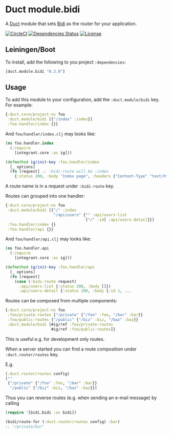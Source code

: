 Duct module.bidi
================

A [Duct](https://github.com/duct-framework/duct) module that sets [Bidi]() as the router for your application.

[![CircleCI](https://circleci.com/gh/druids/duct.module.bidi.svg?style=svg)](https://circleci.com/gh/druids/duct.module.bidi)
[![Dependencies Status](https://jarkeeper.com/druids/duct.module.bidi/status.png)](https://jarkeeper.com/druids/duct.module.bidi)
[![License](https://img.shields.io/badge/MIT-Clause-blue.svg)](https://opensource.org/licenses/MIT)


Leiningen/Boot
--------------

To install, add the following to you project `:dependencies`:

```clojure
[duct.module.bidi "0.3.0"]
```


Usage
-----

To add this module to your configuration, add the `:duct.module/bidi` key. For example:

```clojure
{:duct.core/project-ns foo
 :duct.module/bidi [{"/index" :index}]
 :foo.handler/index {}}
```

And `foo/handler/index.clj` may looks like:

```clojure
(ns foo.handler.index
  (:require
    [integrant.core :as ig]))

(defmethod ig/init-key :foo.handler/index
  [_ options]
  (fn [request] ;; :bidi-route will be :index
    {:status 200, :body "Index page", :headers {"Content-Type" "text/html"}})))
```

A route name is in a request under `:bidi-route` key.

Routes can grouped into one handler:

```clojure
{:duct.core/project-ns foo
 :duct.module/bidi [{"/" :index
                     "/api/users" {"" :api/users-list
                                   ["/" :id] :api/users-detail}}]
 :foo.handler/index {}
 :foo.handler/api {}}
```

And `foo/handler/api.clj` may looks like:

```clojure
(ns foo.handler.api
  (:require
    [integrant.core :as ig]))

(defmethod ig/init-key :foo.handler/api
  [_ options]
  (fn [request]
    (case (:bidi-route request)
      :api/users-list {:status 200, :body []})
      :api/users-detail {:status 200, :body {:id 1, ...
```

Routes can be composed from multiple components:

```clojure
{:duct.core/project-ns foo
 :foo/private-routes {"/private" {"/foo" :foo, "/bar" :bar}}
 :foo/public-routes {"/public" {"/biz" :biz, "/baz" :baz}}
 :duct.module/bidi [#ig/ref :foo/private-routes
                    #ig/ref :foo/public-routes]}
```
This is useful e.g. for development only routes.

When a server started you can find a route composition under `:duct.router/routes` key.

E.g.

```clojure
(:duct.router/routes config)
[""
 {"/private" {"/foo" :foo, "/bar" :bar}}
  "/public" {"/biz" :biz, "/baz" :baz}}]
```

Thus you can reverse routes (e.g. when sending an e-mail message) by calling

```clojure
(require '[bidi.bidi :as bidi])

(bidi/route-for (:duct.router/routes config) :bar)
;; "/private/bar"
```

